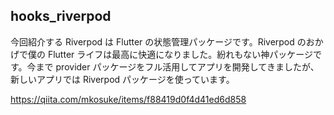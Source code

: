 ## hooks_riverpod

今回紹介する Riverpod は Flutter の状態管理パッケージです。Riverpod のおかげで僕の Flutter ライフは最高に快適になりました。紛れもない神パッケージです。今まで provider パッケージをフル活用してアプリを開発してきましたが、新しいアプリでは Riverpod パッケージを使っています。

[【神パッケージ】 Riverpod の使い方【Flutter】]: https://note.com/mxiskw/n/n5c06bc2dd0d5


https://qiita.com/mkosuke/items/f88419d0f4d41ed6d858


